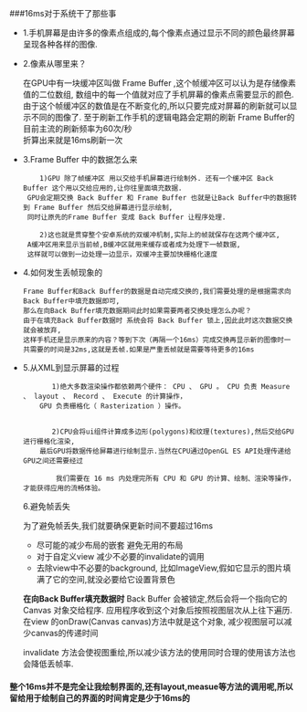 ###16ms对于系统干了那些事


- 1.手机屏幕是由许多的像素点组成的,每个像素点通过显示不同的颜色最终屏幕呈现各种各样的图像.

- 2.像素从哪里来？
    
    在GPU中有一块缓冲区叫做 Frame Buffer ,这个帧缓冲区可以认为是存储像素值的二位数组, 
    数组中的每一个值就对应了手机屏幕的像素点需要显示的颜色.
    由于这个帧缓冲区的数值是在不断变化的,所以只要完成对屏幕的刷新就可以显示不同的图像了. 
    至于刷新工作手机的逻辑电路会定期的刷新 Frame Buffer的 目前主流的刷新频率为60次/秒  
    折算出来就是16ms刷新一次

- 3.Frame Buffer 中的数据怎么来
  
          1)GPU 除了帧缓冲区 用以交给手机屏幕进行绘制外. 还有一个缓冲区 Back Buffer 这个用以交给应用的,让你往里面填充数据.
       GPU会定期交换 Back Buffer 和 Frame Buffer 也就是让Back Buffer中的数据转到 Frame Buffer 然后交给屏幕进行显示绘制,
       同时让原先的Frame Buffer 变成 Back Buffer 让程序处理. 

          2)这也就是贯穿整个安卓系统的双缓冲机制,实际上的帧就保存在这两个缓冲区,
       A缓冲区用来显示当前帧,B缓冲区就用来缓存或者成为处理下一帧数据,
       这样就可以做到一边处理一边显示，双缓冲主要加快栅格化速度
      
- 4.如何发生丢帧现象的
  
      Frame Buffer和Back Buffer的数据是自动完成交换的,我们需要处理的是根据需求向 Back Buffer中填充数据即可,
      那么在向Back Buffer填充数据期间此时如果需要两者交换处理怎么办呢？
      由于在填充Back Buffer数据时 系统会将 Back Buffer 锁上,因此此时这次数据交换就会被放弃,
      这样手机还是显示原来的内容？等到下次（再隔一个16ms）完成交换再显示新的图像时一共需要的时间是32ms,这就是丢帧.如果是严重丢帧就是需要等待更多的16ms
  
- 5.从XML到显示屏幕的过程

             1)绝大多数渲染操作都依赖两个硬件： CPU 、 GPU 。 CPU 负责 Measure 、 layout 、 Record 、 Execute 的计算操作，
          GPU 负责栅格化（ Rasterization ）操作。 


             2)CPU会将ui组件计算成多边形(polygons)和纹理(textures),然后交给GPU进行栅格化渲染,
          最后GPU将数据传给屏幕进行绘制显示.当然在CPU通过OpenGL ES API处理传递给 GPU之间还需要经过
     
              我们需要在 16 ms 内处理完所有 CPU 和 GPU 的计算、绘制、渲染等操作，才能获得应用的流畅体验。
  6.避免帧丢失
  
     为了避免帧丢失,我们就要确保更新时间不要超过16ms
  
     -  尽可能的减少布局的嵌套 避免无用的布局
     -  对于自定义view 减少不必要的invalidate的调用
     -  去除view中不必要的background, 比如ImageView,假如它显示的图片填满了它的空间,就没必要给它设置背景色
     
  **在向Back Buffer填充数据时** Back Buffer 会被锁定,然后会将一个指向它的 Canvas 对象交给程序.
  应用程序收到这个对象后按照视图层次从上往下遍历. 在view 的onDraw(Canvas canvas)方法中就是这个对象,
  减少视图层可以减少canvas的传递时间
  
  invalidate 方法会使视图重绘,所以减少该方法的使用同时合理的使用该方法也会降低丢帧率.
  
  
#### 整个16ms并不是完全让我绘制界面的,还有layout,measue等方法的调用呢,所以留给用于绘制自己的界面的时间肯定是少于16ms的